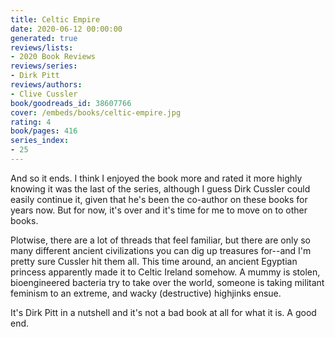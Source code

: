 ```yaml
---
title: Celtic Empire
date: 2020-06-12 00:00:00
generated: true
reviews/lists:
- 2020 Book Reviews
reviews/series:
- Dirk Pitt
reviews/authors:
- Clive Cussler
book/goodreads_id: 38607766
cover: /embeds/books/celtic-empire.jpg
rating: 4
book/pages: 416
series_index:
- 25
---
```

And so it ends. I think I enjoyed the book more and rated it more highly knowing it was the last of the series, although I guess Dirk Cussler could easily continue it, given that he's been the co-author on these books for years now. But for now, it's over and it's time for me to move on to other books.  

Plotwise, there are a lot of threads that feel familiar, but there are only so many different ancient civilizations you can dig up treasures for--and I'm pretty sure Cussler hit them all. This time around, an ancient Egyptian princess apparently made it to Celtic Ireland somehow. A mummy is stolen, bioengineered bacteria try to take over the world, someone is taking militant feminism to an extreme, and wacky (destructive) highjinks ensue.  

<!--more-->

It's Dirk Pitt in a nutshell and it's not a bad book at all for what it is. A good end.